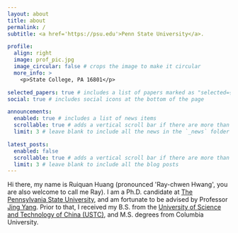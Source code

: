 ```yaml
---
layout: about
title: about
permalink: /
subtitle: <a href='https://psu.edu'>Penn State University</a>.

profile:
  align: right
  image: prof_pic.jpg
  image_circular: false # crops the image to make it circular
  more_info: >
    <p>State College, PA 16801</p>

selected_papers: true # includes a list of papers marked as "selected={true}"
social: true # includes social icons at the bottom of the page

announcements:
  enabled: true # includes a list of news items
  scrollable: true # adds a vertical scroll bar if there are more than 3 news items
  limit: 3 # leave blank to include all the news in the `_news` folder

latest_posts:
  enabled: false
  scrollable: true # adds a vertical scroll bar if there are more than 3 new posts items
  limit: 3 # leave blank to include all the blog posts
---
```

Hi there, my name is Ruiquan Huang (pronounced 'Ray-chwen Hwang', you are also welcome to call me Ray). I am a Ph.D. candidate at [The Pennsylvania State University](https://psu.edu), and am fortunate to be advised by Professor [Jing Yang](https://jing-yang7.github.io/). Prior to that, I received my B.S. from the [University of Science and Technology of China (USTC)](https://en.ustc.edu.cn/), and M.S. degrees from Columbia University.

<!---
Write your biography here. Tell the world about yourself. Link to your favorite [subreddit](http://reddit.com). You can put a picture in, too. The code is already in, just name your picture `prof_pic.jpg` and put it in the `img/` folder.

Put your address / P.O. box / other info right below your picture. You can also disable any of these elements by editing `profile` property of the YAML header of your `_pages/about.md`. Edit `_bibliography/papers.bib` and Jekyll will render your [publications page](/al-folio/publications/) automatically.

Link to your social media connections, too. This theme is set up to use [Font Awesome icons](https://fontawesome.com/) and [Academicons](https://jpswalsh.github.io/academicons/), like the ones below. Add your Facebook, Twitter, LinkedIn, Google Scholar, or just disable all of them.
--->
